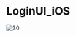 # LoginUI_iOS

![30](https://user-images.githubusercontent.com/46234386/122664577-44f7cc00-d1dd-11eb-99be-39feaf9f2764.gif)

